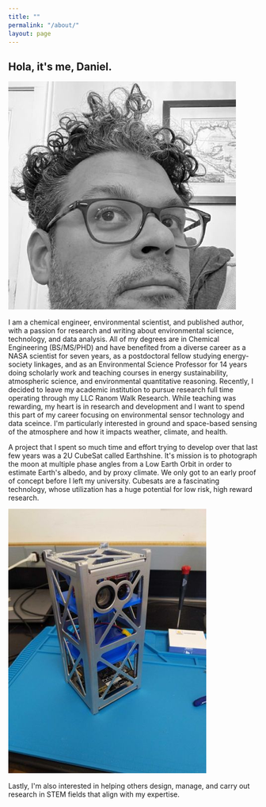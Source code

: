 ```yaml
---
title: ""
permalink: "/about/"
layout: page
---
```


## Hola, it's me, Daniel.

![Picture of ME](assets/images/profile.jpg)

I am a chemical engineer, environmental scientist, and published author, with a passion for research and writing about environmental science, technology, and data analysis. All of my degrees are in Chemical Engineering (BS/MS/PHD) and have benefited from a diverse career as a NASA scientist for seven years, as a postdoctoral fellow studying energy-society linkages, and as an Environmental Science Professor for 14 years doing scholarly work and teaching courses in energy sustainability, atmospheric science, and environmental quantitative reasoning. Recently, I decided to leave my academic institution to pursue research full time operating through my LLC Ranom Walk Research. While teaching was rewarding, my heart is in research and development and I want to spend this part of my career focusing on environmental sensor technology and data sceince. I'm particularly interested in ground and space-based sensing of the atmosphere and how it impacts weather, climate, and health. 

A project that I spent so much time and effort trying to develop over that last few years was a 2U CubeSat called Earthshine. It's mission is to photograph the moon at multiple phase angles from a Low Earth Orbit in order to estimate Earth's albedo, and by proxy climate. We only got to an early proof of concept before I left my university. Cubesats are a fascinating technology, whose utilization has a huge potential for low risk, high reward research.  

![Picture of Earthshine](assets/images/earthshine2.jpg)


Lastly, I'm also interested in helping others design, manage, and carry out research in STEM fields that align with my expertise.


